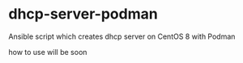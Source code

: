 # dhcp-server-podman
Ansible script which creates dhcp server on CentOS 8 with Podman

how to use will be soon
